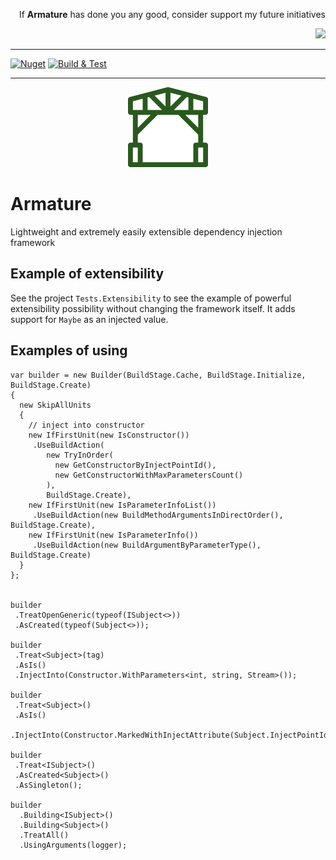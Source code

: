 <p align='right'>If <b>Armature</b> has done you any good, consider support my future initiatives</p>
<p align="right">
  <a href="https://www.paypal.com/cgi-bin/webscr?cmd=_donations&business=ed@pavlov.is&lc=US&item_name=Kudos+for+Armature&no_note=0&cn=&currency_code=EUR">
    <img src="https://ed.pavlov.is/Images/donate-button-small.png" />
  </a>
</p>

___

[![Nuget](https://img.shields.io/nuget/dt/Armature)](https://www.nuget.org/packages/Armature/)
[![Build & Test](https://github.com/Ed-Pavlov/Armature/actions/workflows/build-and-test.yml/badge.svg)](https://github.com/Ed-Pavlov/Armature/actions/workflows/build-and-test.yml)
___
<p align="center">
  <img src="/build/logo.svg" width="128" height="128">
</p>

# Armature

Lightweight and extremely easily extensible dependency injection framework

## Example of extensibility
See the project `Tests.Extensibility` to see the example of powerful extensibility possibility without changing the framework itself.
It adds support for `Maybe` as an injected value.

## Examples of using
    var builder = new Builder(BuildStage.Cache, BuildStage.Initialize, BuildStage.Create)
    {
      new SkipAllUnits
      {
        // inject into constructor
        new IfFirstUnit(new IsConstructor())
         .UseBuildAction(
            new TryInOrder(
              new GetConstructorByInjectPointId(),
              new GetConstructorWithMaxParametersCount()
            ),
            BuildStage.Create),
        new IfFirstUnit(new IsParameterInfoList())
         .UseBuildAction(new BuildMethodArgumentsInDirectOrder(), BuildStage.Create),
        new IfFirstUnit(new IsParameterInfo())
         .UseBuildAction(new BuildArgumentByParameterType(), BuildStage.Create)
      }
    };


    builder
     .TreatOpenGeneric(typeof(ISubject<>))
     .AsCreated(typeof(Subject<>));

    builder
     .Treat<Subject>(tag)
     .AsIs()
     .InjectInto(Constructor.WithParameters<int, string, Stream>());

    builder
     .Treat<Subject>()
     .AsIs()
     .InjectInto(Constructor.MarkedWithInjectAttribute(Subject.InjectPointId));

    builder
     .Treat<ISubject>()
     .AsCreated<Subject>()
     .AsSingleton();

    builder
      .Building<ISubject>()
      .Building<Subject>()
      .TreatAll()
      .UsingArguments(logger);